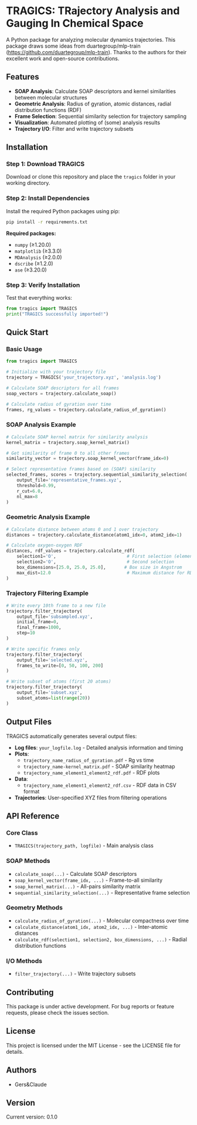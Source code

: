 # TRAGICS: TRajectory Analysis and Gauging In Chemical Space

A Python package for analyzing molecular dynamics trajectories.
This package draws some ideas from duartegroup/mlp-train (https://github.com/duartegroup/mlp-train). Thanks to the authors for their excellent work and open-source contributions.

## Features

- **SOAP Analysis**: Calculate SOAP descriptors and kernel similarities between molecular structures
- **Geometric Analysis**: Radius of gyration, atomic distances, radial distribution functions (RDF)  
- **Frame Selection**: Sequential similarity selection for trajectory sampling
- **Visualization**: Automated plotting of (some) analysis results
- **Trajectory I/O**: Filter and write trajectory subsets

## Installation

### Step 1: Download TRAGICS
Download or clone this repository and place the `tragics` folder in your working directory.

### Step 2: Install Dependencies
Install the required Python packages using pip:

```bash
pip install -r requirements.txt
```

**Required packages:**
- `numpy` (≥1.20.0)
- `matplotlib` (≥3.3.0) 
- `MDAnalysis` (≥2.0.0)
- `dscribe` (≥1.2.0) 
- `ase` (≥3.20.0)

### Step 3: Verify Installation
Test that everything works:

```python
from tragics import TRAGICS
print("TRAGICS successfully imported!")
```

## Quick Start

### Basic Usage

```python
from tragics import TRAGICS

# Initialize with your trajectory file
trajectory = TRAGICS('your_trajectory.xyz', 'analysis.log')

# Calculate SOAP descriptors for all frames
soap_vectors = trajectory.calculate_soap()

# Calculate radius of gyration over time
frames, rg_values = trajectory.calculate_radius_of_gyration()
```

### SOAP Analysis Example

```python
# Calculate SOAP kernel matrix for similarity analysis
kernel_matrix = trajectory.soap_kernel_matrix()

# Get similarity of frame 0 to all other frames  
similarity_vector = trajectory.soap_kernel_vector(frame_idx=0)

# Select representative frames based on (SOAP) similarity
selected_frames, scores = trajectory.sequential_similarity_selection(
    output_file='representative_frames.xyz',
    threshold=0.99,
    r_cut=6.0,      
    nl_max=8        
)
```

### Geometric Analysis Example

```python
# Calculate distance between atoms 0 and 1 over trajectory
distances = trajectory.calculate_distance(atom1_idx=0, atom2_idx=1)

# Calculate oxygen-oxygen RDF
distances, rdf_values = trajectory.calculate_rdf(
    selection1='O',                           # First selection (element)
    selection2='O',                           # Second selection  
    box_dimensions=[25.0, 25.0, 25.0],       # Box size in Angstrom
    max_dist=12.0                             # Maximum distance for RDF
)
```

### Trajectory Filtering Example

```python
# Write every 10th frame to a new file
trajectory.filter_trajectory(
    output_file='subsampled.xyz',
    initial_frame=0,
    final_frame=1000,
    step=10
)

# Write specific frames only
trajectory.filter_trajectory(
    output_file='selected.xyz',
    frames_to_write=[0, 50, 100, 200]
)

# Write subset of atoms (first 20 atoms)
trajectory.filter_trajectory(
    output_file='subset.xyz',
    subset_atoms=list(range(20))
)
```

## Output Files

TRAGICS automatically generates several output files:

- **Log files**: `your_logfile.log` - Detailed analysis information and timing
- **Plots**: 
  - `trajectory_name_radius_of_gyration.pdf` - Rg vs time
  - `trajectory_name-kernel_matrix.pdf` - SOAP similarity heatmap
  - `trajectory_name_element1_element2_rdf.pdf` - RDF plots
- **Data**: 
  - `trajectory_name_element1_element2_rdf.csv` - RDF data in CSV format
- **Trajectories**: User-specified XYZ files from filtering operations

## API Reference

### Core Class
- `TRAGICS(trajectory_path, logfile)` - Main analysis class

### SOAP Methods
- `calculate_soap(...)` - Calculate SOAP descriptors
- `soap_kernel_vector(frame_idx, ...)` - Frame-to-all similarity
- `soap_kernel_matrix(...)` - All-pairs similarity matrix  
- `sequential_similarity_selection(...)` - Representative frame selection

### Geometry Methods
- `calculate_radius_of_gyration(...)` - Molecular compactness over time
- `calculate_distance(atom1_idx, atom2_idx, ...)` - Inter-atomic distances
- `calculate_rdf(selection1, selection2, box_dimensions, ...)` - Radial distribution functions

### I/O Methods  
- `filter_trajectory(...)` - Write trajectory subsets


## Contributing

This package is under active development. For bug reports or feature requests, please check the issues section.

## License

This project is licensed under the MIT License - see the LICENSE file for details.

## Authors

- Gers&Claude

## Version

Current version: 0.1.0
